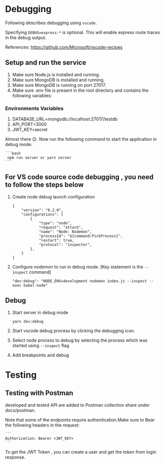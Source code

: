 # Debugging

Following describes debugging using `vscode`.

Specifying `DEBUG=express:*` is optional. This will enable express route traces in the debug output.

References: <https://github.com/Microsoft/vscode-recipes>

## Setup and run the service

1. Make sure Node.js is installed and running.
2. Make sure MongoDB is installed and running.
3. Make sure MongoDB is running on port 27017.
4. Make sure .env file is present in the root directory and contains the following variables:

### Environments Variables
 <!-- Please note following are for testing and debugging purpose do not use in production -->  
 1. DATABASE_URL=mongodb://localhost:27017/testdb
 2. API_PORT=3000
 3. JWT_KEY=secret

Almost there 😉. Now run the following command to start the application in debug mode:

    ```bash
     npm run server or yarn server
    ```

## For VS code source code debugging , you need to follow the steps below

1. Create node debug launch configuration

   ```
   {
       "version": "0.2.0",
       "configurations": [
           {
               "type": "node",
               "request": "attach",
               "name": "Node: Nodemon",
               "processId": "${command:PickProcess}",
               "restart": true,
               "protocol": "inspector",
           },
       ]
   }
   ```

2. Configure nodemon to run in debug mode. [Key statement is the ``--inspect`` command]

   ```
   "dev:debug": "NODE_ENV=development nodemon index.js --inspect --exec babel-node"
   ```

## Debug

1. Start server in debug mode

   ```
   yarn dev:debug
   ```

2. Start vscode debug process by clicking the debugging icon.

3. Select node process to debug by selecting the process which was started using `--inspect` flag

4. Add breakpoints and debug

# Testing

## Testing with Postman

developed and tested API are added to Postman collection share under docs/postman.

Note that some of the endpoints require authentication.Make sure to Bear the following headers in the request:

    ```
    Authorization: Bearer <JWT_KEY>
    ```

To get the JWT Token , you can create a user and get the token from login response.
